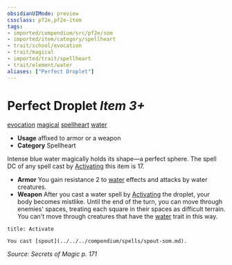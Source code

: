 ```yaml
---
obsidianUIMode: preview
cssclass: pf2e,pf2e-item
tags:
- imported/compendium/src/pf2e/som
- imported/item/category/spellheart
- trait/school/evocation
- trait/magical
- imported/trait/spellheart
- trait/element/water
aliases: ["Perfect Droplet"]
---
```

# Perfect Droplet *Item 3+*  
[evocation](evocation.md)  [magical](magical.md)  [spellheart](spellheart-som.md)  [water](water.md)  

- **Usage** affixed to armor or a weapon
- **Category** Spellheart

Intense blue water magically holds its shape—a perfect sphere. The spell DC of any spell cast by [Activating](activate-an-item.md) this item is 17.

- **Armor** You gain resistance 2 to [water](water.md) effects and attacks by water creatures.
- **Weapon** After you cast a water spell by [Activating](activate-an-item.md) the droplet, your body becomes mistlike. Until the end of the turn, you can move through enemies' spaces, treating each square in their spaces as difficult terrain. You can't move through creatures that have the [water](water.md) trait in this way.

```ad-embed-ability
title: Activate

You cast [spout](../../../compendium/spells/spout-som.md).
```

*Source: Secrets of Magic p. 171*

